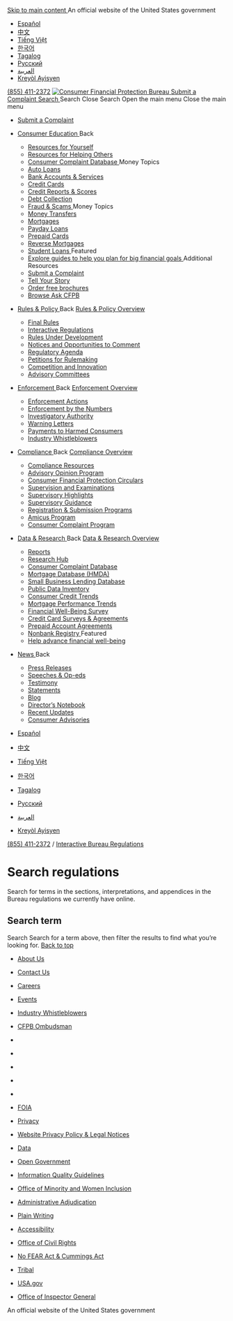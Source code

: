 [ Skip to main content ](https://www.consumerfinance.gov/rules-policy/regulations/search-regulations/results/?regs=1024#main)
An official website of the United States government
  * [ Español ](https://www.consumerfinance.gov/es/)
  * [ 中文 ](https://www.consumerfinance.gov/language/zh/)
  * [ Tiếng Việt ](https://www.consumerfinance.gov/language/vi/)
  * [ 한국어 ](https://www.consumerfinance.gov/language/ko/)
  * [ Tagalog ](https://www.consumerfinance.gov/language/tl/)
  * [ Pусский ](https://www.consumerfinance.gov/language/ru/)
  * [ العربية ](https://www.consumerfinance.gov/language/ar/)
  * [ Kreyòl Ayisyen ](https://www.consumerfinance.gov/language/ht/)

[(855) 411-2372](tel:+1-855-411-2372)
[ ![Consumer Financial Protection Bureau](https://www.consumerfinance.gov/static/img/logo_237x50.c7c2ba6c929f.png) ](https://www.consumerfinance.gov/)
[ Submit a Complaint ](https://www.consumerfinance.gov/complaint/)
[ Search ](https://search.consumerfinance.gov/search?affiliate=cfpb&query=)
Search Close
Search 
Open the main menu  Close the main menu 
  * [ Submit a Complaint  ](https://www.consumerfinance.gov/complaint/)
  * [ Consumer Education  ](https://www.consumerfinance.gov/rules-policy/regulations/search-regulations/results/?regs=1024)
Back 
    * [ Resources for Yourself ](https://www.consumerfinance.gov/consumer-tools/)
    * [ Resources for Helping Others ](https://www.consumerfinance.gov/consumer-tools/educator-tools/)
    * [ Consumer Complaint Database ](https://www.consumerfinance.gov/data-research/consumer-complaints/)
Money Topics 
    * [ Auto Loans ](https://www.consumerfinance.gov/consumer-tools/auto-loans/)
    * [ Bank Accounts & Services ](https://www.consumerfinance.gov/consumer-tools/bank-accounts/)
    * [ Credit Cards ](https://www.consumerfinance.gov/consumer-tools/credit-cards/)
    * [ Credit Reports & Scores ](https://www.consumerfinance.gov/consumer-tools/credit-reports-and-scores/)
    * [ Debt Collection ](https://www.consumerfinance.gov/consumer-tools/debt-collection/)
    * [ Fraud & Scams ](https://www.consumerfinance.gov/consumer-tools/fraud/)
Money Topics 
    * [ Money Transfers ](https://www.consumerfinance.gov/consumer-tools/money-transfers/)
    * [ Mortgages ](https://www.consumerfinance.gov/consumer-tools/mortgages/)
    * [ Payday Loans ](https://www.consumerfinance.gov/consumer-tools/payday-loans/)
    * [ Prepaid Cards ](https://www.consumerfinance.gov/consumer-tools/prepaid-cards/)
    * [ Reverse Mortgages ](https://www.consumerfinance.gov/consumer-tools/reverse-mortgages/)
    * [ Student Loans ](https://www.consumerfinance.gov/consumer-tools/student-loans/)
Featured 
    * [ Explore guides to help you plan for big financial goals ](https://www.consumerfinance.gov/consumer-tools/)
Additional Resources 
    * [ Submit a Complaint ](https://www.consumerfinance.gov/complaint/)
    * [ Tell Your Story ](https://www.consumerfinance.gov/your-story/)
    * [ Order free brochures ](https://pueblo.gpo.gov/CFPBPubs/CFPBPubs.php)
    * [ Browse Ask CFPB ](https://www.consumerfinance.gov/ask-cfpb/)
  * [ Rules & Policy  ](https://www.consumerfinance.gov/rules-policy/)
Back 
[ Rules & Policy Overview ](https://www.consumerfinance.gov/rules-policy/)
    * [ Final Rules ](https://www.consumerfinance.gov/rules-policy/final-rules/)
    * [ Interactive Regulations ](https://www.consumerfinance.gov/rules-policy/regulations/)
    * [ Rules Under Development ](https://www.consumerfinance.gov/rules-policy/rules-under-development/)
    * [ Notices and Opportunities to Comment ](https://www.consumerfinance.gov/rules-policy/notice-opportunities-comment/)
    * [ Regulatory Agenda ](https://www.consumerfinance.gov/rules-policy/regulatory-agenda/)
    * [ Petitions for Rulemaking ](https://www.consumerfinance.gov/rules-policy/petitions-rulemaking/)
    * [ Competition and Innovation ](https://www.consumerfinance.gov/rules-policy/competition-innovation/)
    * [ Advisory Committees ](https://www.consumerfinance.gov/rules-policy/advisory-committees/)
  * [ Enforcement  ](https://www.consumerfinance.gov/enforcement/)
Back 
[ Enforcement Overview ](https://www.consumerfinance.gov/enforcement/)
    * [ Enforcement Actions ](https://www.consumerfinance.gov/enforcement/actions/)
    * [ Enforcement by the Numbers ](https://www.consumerfinance.gov/enforcement/enforcement-by-the-numbers/)
    * [ Investigatory Authority ](https://www.consumerfinance.gov/enforcement/investigatory-authority/)
    * [ Warning Letters ](https://www.consumerfinance.gov/enforcement/warning-letters/)
    * [ Payments to Harmed Consumers ](https://www.consumerfinance.gov/enforcement/payments-harmed-consumers/)
    * [ Industry Whistleblowers ](https://www.consumerfinance.gov/enforcement/information-industry-whistleblowers/)
  * [ Compliance  ](https://www.consumerfinance.gov/compliance/)
Back 
[ Compliance Overview ](https://www.consumerfinance.gov/compliance/)
    * [ Compliance Resources ](https://www.consumerfinance.gov/compliance/compliance-resources/)
    * [ Advisory Opinion Program ](https://www.consumerfinance.gov/compliance/advisory-opinion-program/)
    * [ Consumer Financial Protection Circulars ](https://www.consumerfinance.gov/compliance/circulars/)
    * [ Supervision and Examinations ](https://www.consumerfinance.gov/compliance/supervision-examinations/)
    * [ Supervisory Highlights ](https://www.consumerfinance.gov/compliance/supervisory-highlights/)
    * [ Supervisory Guidance ](https://www.consumerfinance.gov/compliance/supervisory-guidance/)
    * [ Registration & Submission Programs ](https://www.consumerfinance.gov/compliance/registration-and-submission-programs/)
    * [ Amicus Program ](https://www.consumerfinance.gov/compliance/amicus/)
    * [ Consumer Complaint Program ](https://www.consumerfinance.gov/compliance/consumer-complaint-program/)
  * [ Data & Research  ](https://www.consumerfinance.gov/data-research/)
Back 
[ Data & Research Overview ](https://www.consumerfinance.gov/data-research/)
    * [ Reports ](https://www.consumerfinance.gov/data-research/research-reports/)
    * [ Research Hub ](https://www.consumerfinance.gov/data-research/research-hub/)
    * [ Consumer Complaint Database ](https://www.consumerfinance.gov/data-research/consumer-complaints/)
    * [ Mortgage Database (HMDA) ](https://www.consumerfinance.gov/data-research/hmda/)
    * [ Small Business Lending Database ](https://www.consumerfinance.gov/data-research/small-business-lending/)
    * [ Public Data Inventory ](https://www.consumerfinance.gov/data-research/public-data-inventory/)
    * [ Consumer Credit Trends ](https://www.consumerfinance.gov/data-research/consumer-credit-trends/)
    * [ Mortgage Performance Trends ](https://www.consumerfinance.gov/data-research/mortgage-performance-trends/)
    * [ Financial Well-Being Survey ](https://www.consumerfinance.gov/data-research/financial-well-being-survey-data/)
    * [ Credit Card Surveys & Agreements ](https://www.consumerfinance.gov/data-research/credit-card-data/)
    * [ Prepaid Account Agreements ](https://www.consumerfinance.gov/data-research/prepaid-accounts/)
    * [ Nonbank Registry ](https://www.consumerfinance.gov/data-research/nbr-submission/)
Featured 
    * [ Help advance financial well-being ](https://www.consumerfinance.gov/data-research/financial-well-being-survey-data/)
  * [ News  ](https://www.consumerfinance.gov/rules-policy/regulations/search-regulations/results/?regs=1024)
Back 
    * [ Press Releases ](https://www.consumerfinance.gov/about-us/newsroom/?categories=press-release)
    * [ Speeches & Op-eds ](https://www.consumerfinance.gov/about-us/newsroom/?categories=op-ed&categories=speech)
    * [ Testimony ](https://www.consumerfinance.gov/about-us/newsroom/?categories=testimony)
    * [ Statements ](https://www.consumerfinance.gov/about-us/newsroom/?categories=directors-statement)
    * [ Blog ](https://www.consumerfinance.gov/about-us/blog/)
    * [ Director’s Notebook ](https://www.consumerfinance.gov/about-us/blog/?categories=directors-notebook)
    * [ Recent Updates ](https://www.consumerfinance.gov/activity-log/)
    * [ Consumer Advisories ](https://www.consumerfinance.gov/about-us/newsroom/?categories=consumer-advisories)


  * [ Español ](https://www.consumerfinance.gov/es/)
  * [ 中文 ](https://www.consumerfinance.gov/language/zh/)
  * [ Tiếng Việt ](https://www.consumerfinance.gov/language/vi/)
  * [ 한국어 ](https://www.consumerfinance.gov/language/ko/)
  * [ Tagalog ](https://www.consumerfinance.gov/language/tl/)
  * [ Pусский ](https://www.consumerfinance.gov/language/ru/)
  * [ العربية ](https://www.consumerfinance.gov/language/ar/)
  * [ Kreyòl Ayisyen ](https://www.consumerfinance.gov/language/ht/)

[(855) 411-2372](tel:+1-855-411-2372)
/ [ Interactive Bureau Regulations ](https://www.consumerfinance.gov/rules-policy/regulations/)
#  Search regulations 
Search for terms in the sections, interpretations, and appendices in the Bureau regulations we currently have online. 
##  Search term 
Search 
Search for a term above, then filter the results to find what you’re looking for. 
[ Back to top ](https://www.consumerfinance.gov/rules-policy/regulations/search-regulations/results/?regs=1024)
  * [ About Us ](https://www.consumerfinance.gov/about-us/)
  * [ Contact Us ](https://www.consumerfinance.gov/about-us/contact-us/)
  * [ Careers ](https://www.consumerfinance.gov/about-us/careers/)
  * [ Events ](https://www.consumerfinance.gov/about-us/events/)
  * [ Industry Whistleblowers ](https://www.consumerfinance.gov/enforcement/information-industry-whistleblowers/)
  * [ CFPB Ombudsman ](https://www.consumerfinance.gov/cfpb-ombudsman/)


  * [ ](https://www.facebook.com/CFPB)
  * [ ](https://x.com/CFPB)
  * [ ](https://www.linkedin.com/company/consumer-financial-protection-bureau)
  * [ ](https://www.youtube.com/user/cfpbvideo)
  * [ ](https://www.flickr.com/photos/cfpbphotos)


  * [ FOIA ](https://www.consumerfinance.gov/foia-requests/)
  * [ Privacy ](https://www.consumerfinance.gov/privacy/)
  * [ Website Privacy Policy & Legal Notices ](https://www.consumerfinance.gov/privacy/website-privacy-policy/)
  * [ Data ](https://www.consumerfinance.gov/data/)
  * [ Open Government ](https://www.consumerfinance.gov/open-government/)
  * [ Information Quality Guidelines ](https://www.consumerfinance.gov/open-government/information-quality-guidelines/)


  * [ Office of Minority and Women Inclusion ](https://www.consumerfinance.gov/about-us/omwi/)
  * [ Administrative Adjudication ](https://www.consumerfinance.gov/administrative-adjudication-proceedings/)
  * [ Plain Writing ](https://www.consumerfinance.gov/plain-writing/)
  * [ Accessibility ](https://www.consumerfinance.gov/accessibility/)
  * [ Office of Civil Rights ](https://www.consumerfinance.gov/office-civil-rights/)
  * [ No FEAR Act & Cummings Act ](https://www.consumerfinance.gov/office-civil-rights/no-fear-act-cummings-act/)
  * [ Tribal ](https://www.consumerfinance.gov/tribal/)


  * [USA.gov ](https://www.usa.gov/)
  * [Office of Inspector General ](https://oig.federalreserve.gov/)


An official website of the United States government